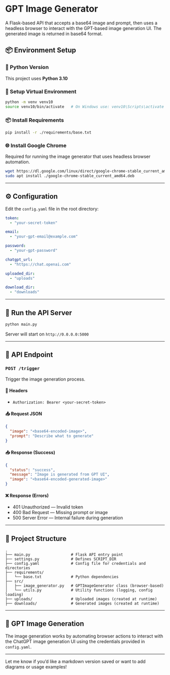 # GPT Image Generator

A Flask-based API that accepts a base64 image and prompt, then uses a headless browser to interact with the GPT-based image generation UI. The generated image is returned in base64 format.

## 📦 Environment Setup

### 🐍 Python Version
This project uses **Python 3.10**

### 🔧 Setup Virtual Environment

```bash
python -m venv venv10
source venv10/bin/activate   # On Windows use: venv10\Scripts\activate
```

### 📦 Install Requirements

```bash
pip install -r ./requirements/base.txt
```

### 🌐 Install Google Chrome

Required for running the image generator that uses headless browser automation.

```bash
wget https://dl.google.com/linux/direct/google-chrome-stable_current_amd64.deb
sudo apt install ./google-chrome-stable_current_amd64.deb
```

---

## ⚙️ Configuration

Edit the `config.yaml` file in the root directory:

```yaml
token:
  - "your-secret-token"

email:
  - "your-gpt-email@example.com"

password:
  - "your-gpt-password"

chatgpt_url:
  - "https://chat.openai.com"

uploaded_dir:
  - "uploads"

download_dir:
  - "downloads"
```

---

## 🚀 Run the API Server

```bash
python main.py
```

Server will start on `http://0.0.0.0:5000`

---

## 📡 API Endpoint

### `POST /trigger`

Trigger the image generation process.

#### 🔐 Headers

- `Authorization: Bearer <your-secret-token>`

#### 📤 Request JSON

```json
{
  "image": "<base64-encoded-image>",
  "prompt": "Describe what to generate"
}
```

#### 📥 Response (Success)

```json
{
  "status": "success",
  "message": "Image is generated from GPT UI",
  "image": "<base64-encoded-generated-image>"
}
```

#### ❌ Response (Errors)

- 401 Unauthorized — Invalid token
- 400 Bad Request — Missing prompt or image
- 500 Server Error — Internal failure during generation

---

## 📁 Project Structure

```
.
├── main.py                  # Flask API entry point
├── settings.py              # Defines SCRIPT_DIR
├── config.yaml              # Config file for credentials and directories
├── requirements/
│   └── base.txt             # Python dependencies
├── src/
│   ├── image_generator.py   # GPTImageGenerator class (browser-based)
│   └── utils.py             # Utility functions (logging, config loading)
├── uploads/                 # Uploaded images (created at runtime)
├── downloads/               # Generated images (created at runtime)
```

---

## 🧠 GPT Image Generation

The image generation works by automating browser actions to interact with the ChatGPT image generation UI using the credentials provided in `config.yaml`.

---

Let me know if you’d like a markdown version saved or want to add diagrams or usage examples!
